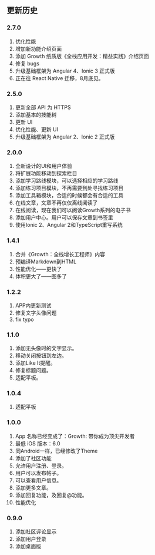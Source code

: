 
## 更新历史

### 2.7.0

1. 优化性能
2. 增加新功能介绍页面
3. 添加 Growth 纸质版《全栈应用开发：精益实践》介绍页面
4. 修复 bugs
5. 升级基础框架为 Angular 4、Ionic 3 正式版
6. 正在往 React Native 迁移，8月底见。 

### 2.5.0

1. 更新全部 API 为 HTTPS
2. 添加基本的技能树
3. 更新 UI
4. 优化性能、更新 UI
5. 升级基础框架为 Angular 2、Ionic 2 正式版

### 2.0.0

1. 全新设计的UI和用户体验
2. 将扩展功能移动到探索栏目
3. 添加学习路线模块，可以选择相应的学习路线
4. 添加练习项目模块，不再需要到处寻找练习项目
5. 添加工具箱模块，合适的时候都会有合适的工具
6. 在线文章，文章不再仅仅离线阅读了
7. 在线阅读，现在我们可以阅读Growth系列的电子书
8. 添加用户中心。用户可以保存文章到书签里
9. 使用Ionic 2、Angular 2和TypeScript重写系统

### 1.4.1

1. 合并《Growth：全栈增长工程师》内容
2. 预编译Markdown到HTML
3. 性能优化——更快了 
4. 体积更大了——图多了

### 1.2.2

1. APP内更新测试
2. 修复文字头像问题
3. fix typo

### 1.1.0

1. 添加无头像时的文字显示。 
2. 移动关闭按钮到左边。
3. 添加Like It提醒。 
4. 修复标题问题。 
5. 适配平板。

### 1.0.4

1. 适配平板

### 1.0.0

1. App 名称已经变成了：Growth: 带你成为顶尖开发者
2. 最低 iOS 版本：6.0
3. 同Android一样，已经修改了Theme
4. 添加了社区功能
5. 允许用户注册、登录。 
6. 用户可以发布帖子。 
7. 可以查看用户信息。
8. 添加更多文章。
9. 添加回复功能，及回复@功能。
10. 性能优化

### 0.9.0

1. 添加社区评论显示
2. 添加用户登录
3. 添加桌面版
